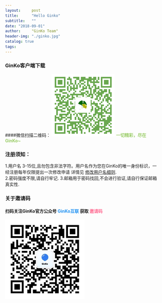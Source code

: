 ```yaml
---
layout:     post
title:      "Hello Ginko"
subtitle:   ""
date: "2018-09-01"
author:     "GinKo Team"
header-img: "./ginko.jpg"
catalog: true
tags:
---
```

### GinKo客户端下载
####微信扫描二维码：
![avatar](./app.png)
<font color=#99cc66><b> 一切精彩，尽在GinKo~ </b></font>

### 注册须知：
1.用户名 3-15位,且勿包含非法字符。用户名作为您在GinKo的唯一身份标识，一经注册每年仅限提出一次修改申请 详情见 [修改用户名细则](www.baidu.com).<br>
2.密码强度不限,请自行牢记.
3.邮箱用于密码找回,不会进行验证,请自行保证邮箱真实性.

### 关于邀请码
#### 扫码关注GinKo官方公众号  <font color=#2192f2><b> GinKo互联 </b></font> 获取 <font color=#ff699><b> 邀请码 </b></font>
![avatar](./ginkocon.png)


